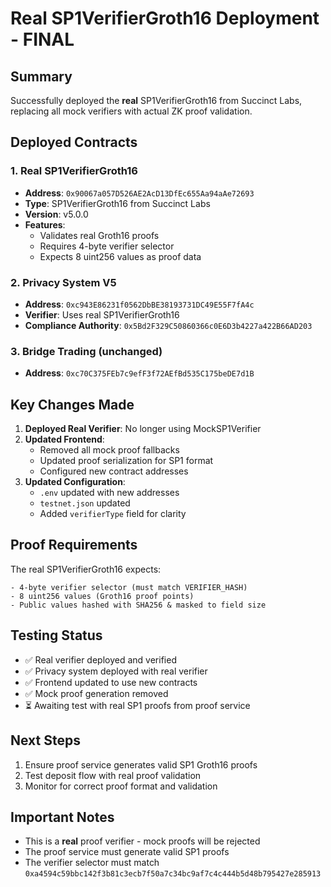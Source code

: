 # Real SP1VerifierGroth16 Deployment - FINAL

## Summary
Successfully deployed the **real** SP1VerifierGroth16 from Succinct Labs, replacing all mock verifiers with actual ZK proof validation.

## Deployed Contracts

### 1. Real SP1VerifierGroth16
- **Address**: `0x90067a057D526AE2AcD13DfEc655Aa94aAe72693`
- **Type**: SP1VerifierGroth16 from Succinct Labs
- **Version**: v5.0.0
- **Features**: 
  - Validates real Groth16 proofs
  - Requires 4-byte verifier selector
  - Expects 8 uint256 values as proof data

### 2. Privacy System V5
- **Address**: `0xc943E86231f0562DbBE38193731DC49E55F7fA4c`
- **Verifier**: Uses real SP1VerifierGroth16
- **Compliance Authority**: `0x5Bd2F329C50860366c0E6D3b4227a422B66AD203`

### 3. Bridge Trading (unchanged)
- **Address**: `0xc70C375FEb7c9efF3f72AEfBd535C175beDE7d1B`

## Key Changes Made

1. **Deployed Real Verifier**: No longer using MockSP1Verifier
2. **Updated Frontend**: 
   - Removed all mock proof fallbacks
   - Updated proof serialization for SP1 format
   - Configured new contract addresses
3. **Updated Configuration**:
   - `.env` updated with new addresses
   - `testnet.json` updated
   - Added `verifierType` field for clarity

## Proof Requirements

The real SP1VerifierGroth16 expects:
```
- 4-byte verifier selector (must match VERIFIER_HASH)
- 8 uint256 values (Groth16 proof points)
- Public values hashed with SHA256 & masked to field size
```

## Testing Status
- ✅ Real verifier deployed and verified
- ✅ Privacy system deployed with real verifier
- ✅ Frontend updated to use new contracts
- ✅ Mock proof generation removed
- ⏳ Awaiting test with real SP1 proofs from proof service

## Next Steps
1. Ensure proof service generates valid SP1 Groth16 proofs
2. Test deposit flow with real proof validation
3. Monitor for correct proof format and validation

## Important Notes
- This is a **real** proof verifier - mock proofs will be rejected
- The proof service must generate valid SP1 proofs
- The verifier selector must match `0xa4594c59bbc142f3b81c3ecb7f50a7c34bc9af7c4c444b5d48b795427e285913`